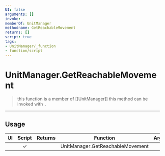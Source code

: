 ```yaml
---
UI: false
arguments: []
invoke: .
memberOf: UnitManager
methodname: GetReachableMovement
returns: []
script: true
tags:
- UnitManager/_function
- function/script
---
```

# UnitManager.GetReachableMovement
> this function is a member of [[UnitManager]]
> this method can be invoked with `.`
-----
## Usage
|  UI | Script | Returns | Function | Arguments |
|:---:|:------:|-------:|:--------:|:---------|
| |✓||UnitManager.GetReachableMovement||
